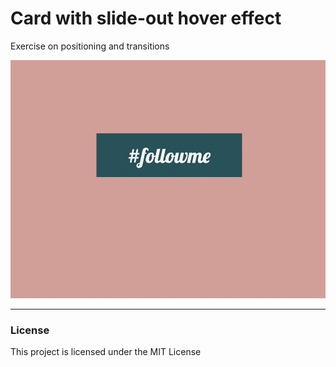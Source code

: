 # Card with slide-out hover effect

Exercise on positioning and transitions 

![Follow me](/img/followme.gif)

---

### License

This project is licensed under the MIT License
